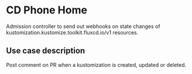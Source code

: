 # CD Phone Home

Admission controller to send out webhooks on state changes of
kustomization.kustomize.toolkit.fluxcd.io/v1 resources. 

## Use case description

Post comment on PR when a kustomization is created, updated or deleted.
